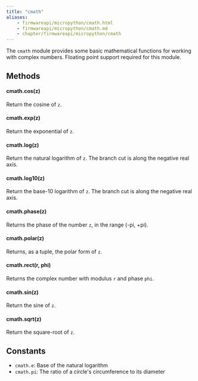 ```yaml
---
title: "cmath"
aliases:
    - firmwareapi/micropython/cmath.html
    - firmwareapi/micropython/cmath.md
    - chapter/firmwareapi/micropython/cmath
---
```


The `cmath` module provides some basic mathematical functions for working with complex numbers. Floating point support required for this module.

## Methods

#### cmath.cos(z)

Return the cosine of `z`.

#### cmath.exp(z)

Return the exponential of `z`.

#### cmath.log(z)

Return the natural logarithm of `z`. The branch cut is along the negative real axis.

#### cmath.log10(z)

Return the base-10 logarithm of `z`. The branch cut is along the negative real axis.

#### cmath.phase(z)

Returns the phase of the number `z`, in the range (-pi, +pi).

#### cmath.polar(z)

Returns, as a tuple, the polar form of `z`.

#### cmath.rect(r, phi)

Returns the complex number with modulus `r` and phase `phi`.

#### cmath.sin(z)

Return the sine of `z`.

#### cmath.sqrt(z)

Return the square-root of `z`.

## Constants

* `cmath.e`: Base of the natural logarithm
* `cmath.pi`: The ratio of a circle's circumference to its diameter

